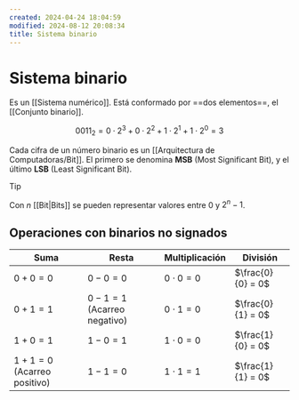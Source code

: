 ```yaml
---
created: 2024-04-24 18:04:59
modified: 2024-08-12 20:08:34
title: Sistema binario
---
```


# Sistema binario

Es un [[Sistema numérico]]. Está conformado por ==dos elementos==, el [[Conjunto binario]].

$$
0011_2 = 0 \cdot 2^3 + 0 \cdot 2^2 + 1 \cdot 2^1 + 1 \cdot 2^0 = 3
$$

Cada cifra de un número binario es un [[Arquitectura de Computadoras/Bit]]. El primero se denomina **MSB** (Most Significant Bit), y el último **LSB** (Least Significant Bit).

> [!tip]
> Con $n$ [[Bit|Bits]] se pueden representar valores entre $0$ y $2^n - 1$.

## Operaciones con binarios no signados

| **Suma**                       | **Resta**                      | **Multiplicación** | **División**      |
| ------------------------------ | ------------------------------ | ------------------ | ----------------- |
| $0 + 0 = 0$                    | $0 - 0 = 0$                    | $0 \cdot 0 = 0$    | $\frac{0}{0} = 0$ |
| $0 + 1 = 1$                    | $0 - 1 = 1$ (Acarreo negativo) | $0 \cdot 1 = 0$    | $\frac{0}{1} = 0$ |
| $1 + 0 = 1$                    | $1 - 0 = 1$                    | $1 \cdot 0 = 0$    | $\frac{1}{0} = 0$ |
| $1 + 1 = 0$ (Acarreo positivo) | $1 - 1 = 0$                    | $1 \cdot 1 = 1$    | $\frac{1}{1} = 0$ |
